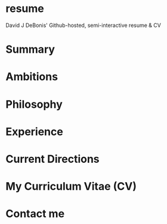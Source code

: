 # resume
David J DeBonis' Github-hosted, semi-interactive resume &amp; CV

# Summary

# Ambitions

# Philosophy

# Experience

# Current Directions

# My Curriculum Vitae (CV)

# Contact me
